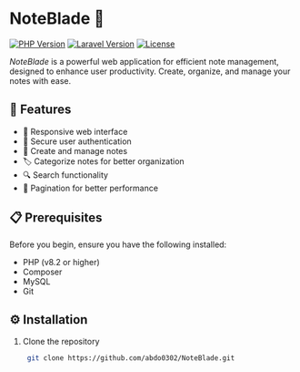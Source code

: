 # NoteBlade 📝

[![PHP Version](https://img.shields.io/badge/PHP-v8.2%2B-blue.svg)](https://www.php.net/)
[![Laravel Version](https://img.shields.io/badge/Laravel-Framework-red.svg)](https://laravel.com/)
[![License](https://img.shields.io/badge/License-MIT-green.svg)](LICENSE)

*NoteBlade* is a powerful web application for efficient note management, designed to enhance user productivity. Create, organize, and manage your notes with ease.

## 🚀 Features

- 📱 Responsive web interface
- 🔐 Secure user authentication
- 📝 Create and manage notes
- 🏷️ Categorize notes for better organization
- 🔍 Search functionality
- 📄 Pagination for better performance

## 📋 Prerequisites

Before you begin, ensure you have the following installed:
- PHP (v8.2 or higher)
- Composer
- MySQL
- Git

## ⚙️ Installation

1. Clone the repository
   ```bash
    git clone https://github.com/abdo0302/NoteBlade.git
